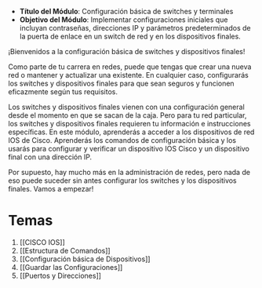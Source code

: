 -   **Título del Módulo**: Configuración básica de switches y terminales
-   **Objetivo del Módulo**: Implementar configuraciones iniciales que incluyan contraseñas, direcciones IP y parámetros predeterminados de la puerta de enlace en un switch de red y en los dispositivos finales.

¡Bienvenidos a la configuración básica de switches y dispositivos finales!

Como parte de tu carrera en redes, puede que tengas que crear una nueva red o mantener y actualizar una existente. En cualquier caso, configurarás los switches y dispositivos finales para que sean seguros y funcionen eficazmente según tus requisitos.

Los switches y dispositivos finales vienen con una configuración general desde el momento en que se sacan de la caja. Pero para tu red particular, los switches y dispositivos finales requieren tu información e instrucciones específicas. En este módulo, aprenderás a acceder a los dispositivos de red IOS de Cisco. Aprenderás los comandos de configuración básica y los usarás para configurar y verificar un dispositivo IOS Cisco y un dispositivo final con una dirección IP.

Por supuesto, hay mucho más en la administración de redes, pero nada de eso puede suceder sin antes configurar los switches y los dispositivos finales. Vamos a empezar!

# Temas
1. [[CISCO IOS]]
2. [[Estructura de Comandos]]
3. [[Configuración básica de Dispositivos]]
4. [[Guardar las Configuraciones]]
5. [[Puertos y Direcciones]]